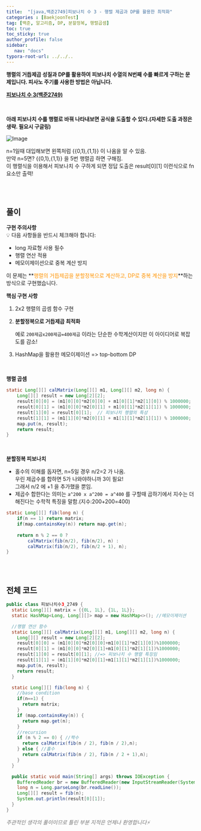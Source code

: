 ```yaml
---
title:  "[java,백준2749]피보나치 수 3 - 행렬 제곱과 DP를 활용한 최적화"
categories : [BaekjoonTest]
tag: [백준, 알고리즘, DP, 분할정복, 행렬곱셈]
toc: true
toc_sticky: true
author_profile: false
sidebar:
   nav: "docs"
typora-root-url: ../../..
---
```




**행렬의 거듭제곱 성질과 DP를 활용하여 피보나치 수열의 N번째 수를 빠르게 구하는 문제입니다. 피사노 주기를 사용한 방법은 아닙니다.**

**[피보나치 수 3(백준2749)](https://www.acmicpc.net/problem/2749)**

<br>

**아래 피보나치 수를 행렬로 바꿔 나타내보면 공식을 도출할 수 있다.(자세한 도출 과정은 생략. 필요시 구글링)**

![Image](https://github.com/user-attachments/assets/3547176a-f8df-4b6e-8b1d-bbed2f53d5b9) 

n=1일때 대입해보면 왼쪽처럼 {{0,1},{1,1}} 이 나옴을 알 수 있음.   
만약 n=5면? {{0,1},{1,1}} 을 5번 행렬곱 하면 구해짐.  
이 행렬식을 이용해서 피보나치 수 구하게 되면 정답 도출은 result\[0][1] 이런식으로 fn 요소만 출력!

<br>

<br>

## 풀이

**구현 주의사항**  
💡 다음 사항들을 반드시 체크해야 합니다:

- long 자료형 사용 필수
- 행렬 연산 적용
- 메모이제이션으로 중복 계산 방지

이 문제는 **<span style="color:#ff9300">행렬의 거듭제곱을 분할정복으로 계산하고, DP로 중복 계산을 방지</span>**하는 방식으로 구현했습니다.

**핵심 구현 사항**

1. 2x2 행렬의 곱셈 함수 구현

2. **분할정복으로 거듭제곱 최적화**

   예로 `200제곱x200제곱=400제곱` 이라는 단순한 수학계산이지만 이 아이디어로 복잡도를 감소!

3. HashMap을 활용한 메모이제이션 => top-bottom DP

<br>

**행렬 곱셈**

```java
static Long[][] calMatrix(Long[][] m1, Long[][] m2, long n) {
    Long[][] result = new Long[2][2];
    result[0][0] = (m1[0][0]*m2[0][0] + m1[0][1]*m2[1][0]) % 1000000;
    result[0][1] = (m1[0][0]*m2[0][1] + m1[0][1]*m2[1][1]) % 1000000;
    result[1][0] = result[0][1];  // 피보나치 행렬의 특성
    result[1][1] = (m1[1][0]*m2[0][1] + m1[1][1]*m2[1][1]) % 1000000;
    map.put(n, result);
    return result;
}
```

<br>

**분할정복 피보나치**

- 홀수의 이해를 돕자면, n=5일 경우 n/2=2 가 나옴.   
  우린 제곱수를 합하면 5가 나와야하니까 3이 필요!  
  그래서 n/2 에 +1 을 추가했을 뿐임.
- 제곱수 합한다는 의미는 `a^200 x a^200 = a^400` 를 구할때 곱하기에서 지수는 더해진다는 수학적 특징을 말함.(지수:200+200=400)

```java
static Long[][] fib(long n) {
    if(n == 1) return matrix;
    if(map.containsKey(n)) return map.get(n);
    
    return n % 2 == 0 ? 
        calMatrix(fib(n/2), fib(n/2), n) : 
        calMatrix(fib(n/2), fib(n/2 + 1), n);
}
```

<br>

<br>

## 전체 코드

```java
public class 피보나치수3_2749 {
  static Long[][] matrix = {{0L, 1L}, {1L, 1L}};
  static HashMap<Long, Long[][]> map = new HashMap<>(); //메모이제이션

  //행렬 연산 함수
  static Long[][] calMatrix(Long[][] m1, Long[][] m2, long n) {
    Long[][] result = new Long[2][2];
    result[0][0] = (m1[0][0]*m2[0][0]+m1[0][1]*m2[1][0])%1000000;
    result[0][1] = (m1[0][0]*m2[0][1]+m1[0][1]*m2[1][1])%1000000;
    result[1][0] = result[0][1]; //=> 피보나치 수 행렬 특징임
    result[1][1] = (m1[1][0]*m2[0][1]+m1[1][1]*m2[1][1])%1000000;
    map.put(n, result);
    return result;
  }

  static Long[][] fib(long n) {
    //base condition
    if(n==1) {
      return matrix;
    }
    if (map.containsKey(n)) {
      return map.get(n);
    }
    //recursion
    if (n % 2 == 0) { //짝수
      return calMatrix(fib(n / 2), fib(n / 2),n);
    } else { //홀수
      return calMatrix(fib(n / 2), fib(n / 2 + 1),n);
    }
  }

  public static void main(String[] args) throws IOException {
    BufferedReader br = new BufferedReader(new InputStreamReader(System.in));
    long n = Long.parseLong(br.readLine());
    Long[][] result = fib(n);
    System.out.println(result[0][1]);
  }
}
```

*<span style="color:#777777">주관적인 생각의 풀이이므로 틀린 부분 지적은 언제나 환영합니다⚡</span>*

